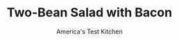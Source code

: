 ---
layout: ../../layouts/MarkdownPostLayout.astro
title: Two-Bean Salad with Bacon
author: America's Test Kitchen
pubDate: 2023-03-15
description: "An easy recipe for a salad that travels well. We recommend the smooth texture and sharp flavor of Dijon mustard here, but any flavorful mustard will work in this recipe."
image_url: https://res.cloudinary.com/hksqkdlah/image/upload/ar_1:1,c_fill,dpr_2.0,f_auto,fl_lossy.progressive.strip_profile,g_faces:auto,q_auto:low,w_344/6072_as07-sfs-4c-whitebeansalad-3
tags: ["Side Dishes","Beans","Pork","Salads","Contest Recipes"]
calories: 2094
protein: 14
carbohydrates: 35
fats: 
fiber: 8
ingredients: ["4 slices, bacon, chopped","4 ounces, green beans, trimmed and cut into 1-inch pieces (about 1 cup)","2 , (16-ounce) cans white beans, drained and rinsed","1 , small red onion, chopped fine","1/4 cup, chopped fresh parsley leaves","2 tablespoons, chopped fresh mint","2 tablespoons, lemon juice","1 tablespoon, Dijon mustard","1/4 cup, olive oil",", Salt and pepper"]
serves: 6
time: "30 minutes"
instructions: ["For the salad: Cook bacon in large skillet over medium-high heat until crisp, about 5 minutes. Using slotted spoon, transfer bacon to large bowl. Pour off all but 2 tablespoons bacon fat from skillet and cook green beans in fat until bright green and just tender, about 5 minutes. Add cooked green beans, white beans, onion, parsley, and mint to bowl with bacon.","For the dressing: Combine lemon juice and mustard in medium bowl. Gradually whisk in oil. Drizzle dressing over salad and toss to combine. Season with salt and pepper. Serve. (Salad can be refrigerated for up to 2 days.)"]
nutrition: ["822 mg Potassium","182 mg Phosphorus","133 mg Calcium","5 mg Iron","90 mg Magnesium","518 mg Sodium","2 mg Zinc","17 g Fat","1 mg Niacin (B3)","10 g Monounsaturated","2 g Polyunsaturated","8 mg Vitamin C","12 mg Cholesterol","3 g Saturated","8 g Fiber","113 µg Folate (food)","1 g Sugars","54 µg Vitamin K","152 g Water","35 g Carbs","113 µg Folate equivalent (total)","14 g Protein","2 mg Vitamin E","23 µg Vitamin A","349 kcal Energy","2094 calories"]
notes: ""
---